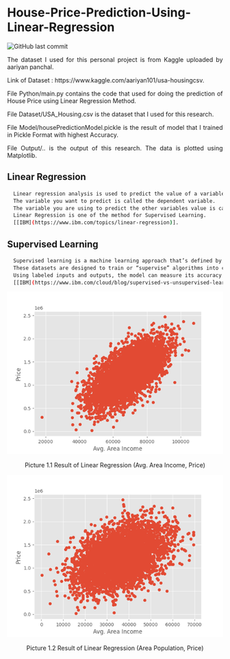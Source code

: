 # House-Price-Prediction-Using-Linear-Regression
![GitHub last commit](https://img.shields.io/github/last-commit/rzkyadhi/House-Price-Prediction-Using-Linear-Regression)


<p align="justify" width="100%">
    The dataset I used for this personal project is from Kaggle uploaded by aariyan panchal.
</p>
<p align="justify" width="100%">
    Link of Dataset : https://www.kaggle.com/aariyan101/usa-housingcsv.
</p>
<p align="justify" width="100%">
    File Python/main.py contains the code that used for doing the prediction of House Price using Linear Regression Method.
</p>
<p align="justify" width="100%">
    File Dataset/USA_Housing.csv is the dataset that I used for this research.
</p>
<p align="justify" width="100%">
    File Model/housePredictionModel.pickle is the result of model that I trained in Pickle Format with highest Accuracy.
</p>
<p align="justify" width="100%">
    File Output/.. is the output of this research. The data is plotted using Matplotlib.
</p>

## Linear Regression
```bash
  Linear regression analysis is used to predict the value of a variable based on the value of another variable. 
  The variable you want to predict is called the dependent variable. 
  The variable you are using to predict the other variables value is called the independent variable. 
  Linear Regression is one of the method for Supervised Learning.
  [[IBM](https://www.ibm.com/topics/linear-regression)].
```

## Supervised Learning
```bash
  Supervised learning is a machine learning approach that’s defined by its use of labeled datasets. 
  These datasets are designed to train or “supervise” algorithms into classifying data or predicting outcomes accurately. 
  Using labeled inputs and outputs, the model can measure its accuracy and learn over time.
  [[IBM](https://www.ibm.com/cloud/blog/supervised-vs-unsupervised-learning)].
```

<p align="center" width="100%">
    <img src="https://github.com/rzkyadhi/House-Price-Prediction-Using-Linear-Regression/blob/main/Output/Output(Avg.%20Area%20Income%2C%20Price).png">
</p>
<p align="center" width="100%">
    Picture 1.1 Result of Linear Regression (Avg. Area Income, Price)
</p>
<p align="center" width="100%">
    <img src="https://github.com/rzkyadhi/House-Price-Prediction-Using-Linear-Regression/blob/main/Output/Output(Area%20Population%2C%20Price).png">
</p>
<p align="center" width="100%">
    Picture 1.2 Result of Linear Regression (Area Population, Price)
</p>

